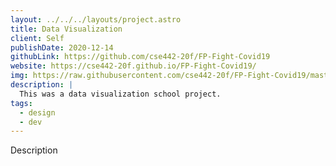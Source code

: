 ```yaml
---
layout: ../../../layouts/project.astro
title: Data Visualization
client: Self
publishDate: 2020-12-14
githubLink: https://github.com/cse442-20f/FP-Fight-Covid19
website: https://cse442-20f.github.io/FP-Fight-Covid19/
img: https://raw.githubusercontent.com/cse442-20f/FP-Fight-Covid19/master/FightCovid19Thumbnail.png?token=GHSAT0AAAAAABW3NI2EEZEII46SOUDNN6QSYZZMEPA
description: |
  This was a data visualization school project.
tags:
  - design
  - dev
---
```


Description
